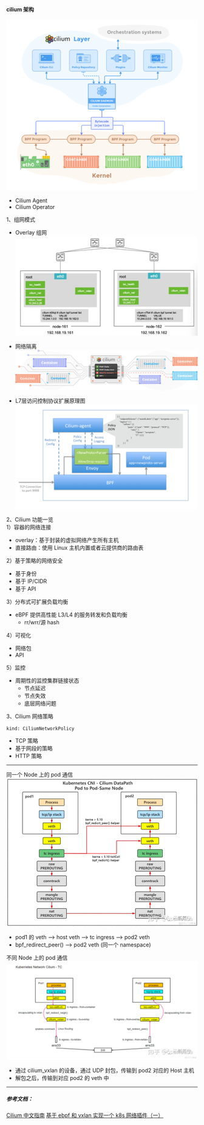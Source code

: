 
#### cilium 架构
![img_3.png](img_3.png)

- Cilium Agent
- Cilium Operator

1、组网模式
- Overlay 组网  
![img.png](img.png)

- 网络隔离
![img_1.png](img_1.png)

- L7层访问控制协议扩展原理图
![img_2.png](img_2.png)

2、Cilium 功能一览  
1）容器的网络连接  
- overlay：基于封装的虚拟网络产生所有主机
- 直接路由：使用 Linux 主机内置或者云提供商的路由表

2）基于策略的网络安全  
- 基于身份
- 基于 IP/CIDR
- 基于 API

3）分布式可扩展负载均衡  
- eBPF 提供高性能 L3/L4 的服务转发和负载均衡
  - rr/wrr/源 hash

4）可视化  
- 网络包
- API

5）监控  
- 周期性的监控集群链接状态
  - 节点延迟
  - 节点失效
  - 底层网络问题

3、Cilium 网络策略
```shell
kind: CiliumNetworkPolicy
```
- TCP 策略
- 基于网段的策略
- HTTP 策略

---
同一个 Node 上的 pod 通信  
![img_4.png](img_4.png)
- pod1 的 veth --> host veth --> tc ingress --> pod2 veth
- bpf_redirect_peer() --> pod2 veth (同一个 namespace)

不同 Node 上的 pod 通信  
![img_5.png](img_5.png)
- 通过 cilium_vxlan 的设备，通过 UDP 封包，传输到 pod2 对应的 Host 主机
- 解包之后，传输到对应 pod2 的 veth 中

---
##### 参考文档：
[Cilium 中文指南](https://lib.jimmysong.io/cilium-handbook/)
[基于 ebpf 和 vxlan 实现一个 k8s 网络插件（一）](https://zhuanlan.zhihu.com/p/565254116)